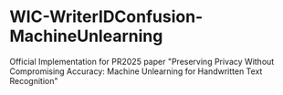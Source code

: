# WIC-WriterIDConfusion-MachineUnlearning
Official Implementation for PR2025 paper "Preserving Privacy Without Compromising Accuracy: Machine Unlearning for Handwritten Text Recognition"

